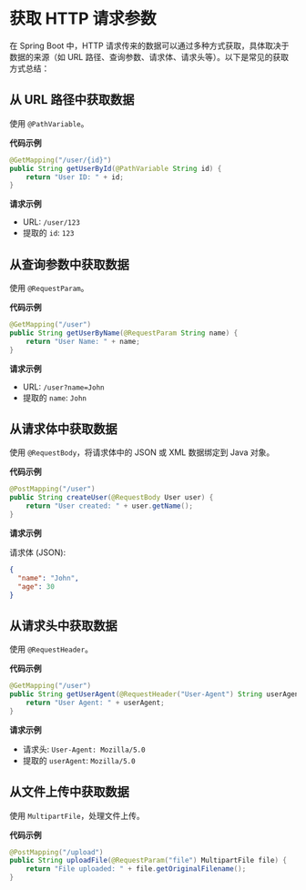 # 获取 HTTP 请求参数

在 Spring Boot 中，HTTP 请求传来的数据可以通过多种方式获取，具体取决于数据的来源（如 URL 路径、查询参数、请求体、请求头等）。以下是常见的获取方式总结：

## 从 URL 路径中获取数据

使用 `@PathVariable`。

**代码示例**

```java
@GetMapping("/user/{id}")
public String getUserById(@PathVariable String id) {
    return "User ID: " + id;
}
```

**请求示例**

- URL: `/user/123`
- 提取的 `id`: `123`

## 从查询参数中获取数据

使用 `@RequestParam`。

**代码示例**

```java
@GetMapping("/user")
public String getUserByName(@RequestParam String name) {
    return "User Name: " + name;
}
```

**请求示例**

- URL: `/user?name=John`
- 提取的 `name`: `John`

## 从请求体中获取数据

使用 `@RequestBody`，将请求体中的 JSON 或 XML 数据绑定到 Java 对象。

**代码示例**

```java
@PostMapping("/user")
public String createUser(@RequestBody User user) {
    return "User created: " + user.getName();
}
```

**请求示例**

请求体 (JSON):

```json
{
  "name": "John",
  "age": 30
}
```

## 从请求头中获取数据

使用 `@RequestHeader`。

**代码示例**

```java
@GetMapping("/user")
public String getUserAgent(@RequestHeader("User-Agent") String userAgent) {
    return "User Agent: " + userAgent;
}
```

**请求示例**

- 请求头: `User-Agent: Mozilla/5.0`
- 提取的 `userAgent`: `Mozilla/5.0`

## 从文件上传中获取数据

使用 `MultipartFile`，处理文件上传。

**代码示例**

```java
@PostMapping("/upload")
public String uploadFile(@RequestParam("file") MultipartFile file) {
    return "File uploaded: " + file.getOriginalFilename();
}
```

